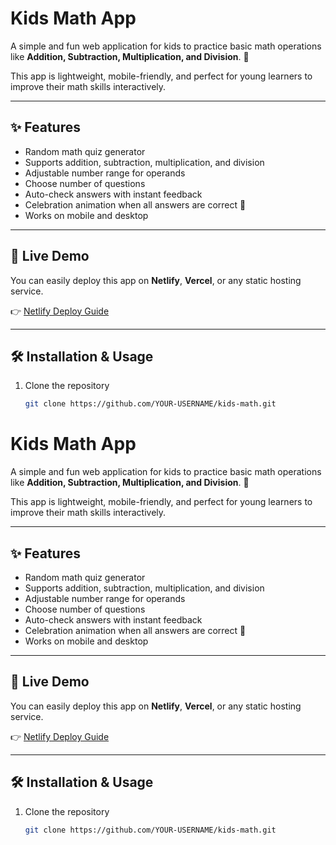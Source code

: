# Kids Math App

A simple and fun web application for kids to practice basic math operations like **Addition, Subtraction, Multiplication, and Division**. 🎉  

This app is lightweight, mobile-friendly, and perfect for young learners to improve their math skills interactively.

---

## ✨ Features
- Random math quiz generator  
- Supports addition, subtraction, multiplication, and division  
- Adjustable number range for operands  
- Choose number of questions  
- Auto-check answers with instant feedback  
- Celebration animation when all answers are correct 🎊  
- Works on mobile and desktop  

---

## 🚀 Live Demo
You can easily deploy this app on **Netlify**, **Vercel**, or any static hosting service.  

👉 [Netlify Deploy Guide](https://docs.netlify.com/site-deploys/create-deploys/)  

---

## 🛠 Installation & Usage
1. Clone the repository  
   ```bash
   git clone https://github.com/YOUR-USERNAME/kids-math.git
# Kids Math App

A simple and fun web application for kids to practice basic math operations like **Addition, Subtraction, Multiplication, and Division**. 🎉  

This app is lightweight, mobile-friendly, and perfect for young learners to improve their math skills interactively.

---

## ✨ Features
- Random math quiz generator  
- Supports addition, subtraction, multiplication, and division  
- Adjustable number range for operands  
- Choose number of questions  
- Auto-check answers with instant feedback  
- Celebration animation when all answers are correct 🎊  
- Works on mobile and desktop  

---

## 🚀 Live Demo
You can easily deploy this app on **Netlify**, **Vercel**, or any static hosting service.  

👉 [Netlify Deploy Guide](https://docs.netlify.com/site-deploys/create-deploys/)  

---

## 🛠 Installation & Usage
1. Clone the repository  
   ```bash
   git clone https://github.com/YOUR-USERNAME/kids-math.git

